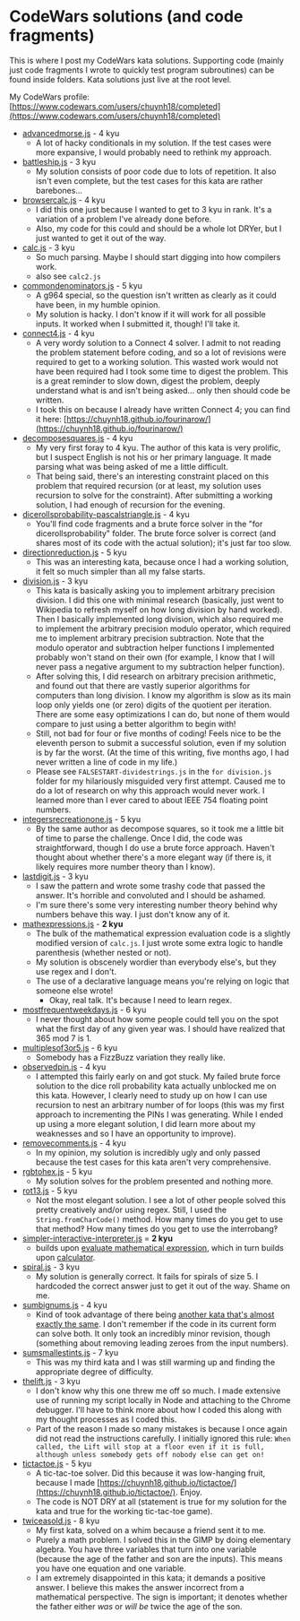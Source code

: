 CodeWars solutions (and code fragments)
=======================================

This is where I post my CodeWars kata solutions.  Supporting code (mainly just code fragments I wrote to quickly test program subroutines) can be found inside folders.  Kata solutions just live at the root level.

My CodeWars profile:  [https://www.codewars.com/users/chuynh18/completed](https://www.codewars.com/users/chuynh18/completed)

* [advancedmorse.js](https://www.codewars.com/kata/54b72c16cd7f5154e9000457) - 4 kyu
    * A lot of hacky conditionals in my solution.  If the test cases were more expansive, I would probably need to rethink my approach.
* [battleship.js](https://www.codewars.com/kata/52bb6539a4cf1b12d90005b7/) - 3 kyu
    * My solution consists of poor code due to lots of repetition.  It also isn't even complete, but the test cases for this kata are rather barebones...
* [browsercalc.js](https://www.codewars.com/kata/581bc0629ad9ff9873000316) - 4 kyu
    * I did this one just because I wanted to get to 3 kyu in rank.  It's a variation of a problem I've already done before.
    * Also, my code for this could and should be a whole lot DRYer, but I just wanted to get it out of the way.
* [calc.js](https://www.codewars.com/kata/5235c913397cbf2508000048) - 3 kyu
    * So much parsing.  Maybe I should start digging into how compilers work.
    * also see `calc2.js`
* [commondenominators.js](https://www.codewars.com/kata/54d7660d2daf68c619000d95) - 5 kyu
    * A g964 special, so the question isn't written as clearly as it could have been, in my humble opinion.
    * My solution is hacky.  I don't know if it will work for all possible inputs.  It worked when I submitted it, though!  I'll take it.
* [connect4.js](https://www.codewars.com/kata/56882731514ec3ec3d000009) - 4 kyu
    * A very wordy solution to a Connect 4 solver.  I admit to not reading the problem statement before coding, and so a lot of revisions were required to get to a working solution.  This wasted work would not have been required had I took some time to digest the problem.  This is a great reminder to slow down, digest the problem, deeply understand what is and isn't being asked... only then should code be written.
    * I took this on because I already have written Connect 4; you can find it here: [https://chuynh18.github.io/fourinarow/](https://chuynh18.github.io/fourinarow/)
* [decomposesquares.js](https://www.codewars.com/kata/54eb33e5bc1a25440d000891) - 4 kyu
    * My very first foray to 4 kyu.  The author of this kata is very prolific, but I suspect English is not his or her primary language.  It made parsing what was being asked of me a little difficult.
    * That being said, there's an interesting constraint placed on this problem that required recursion (or at least, my solution uses recursion to solve for the constraint).  After submitting a working solution, I had enough of recursion for the evening.
* [dicerollsprobability-pascalstriangle.js](https://www.codewars.com/kata/55d18ceefdc5aba4290000e5) - 4 kyu
    * You'll find code fragments and a brute force solver in the "for dicerollsprobability" folder.  The brute force solver is correct (and shares most of its code with the actual solution); it's just far too slow.
* [directionreduction.js](https://www.codewars.com/kata/550f22f4d758534c1100025a) - 5 kyu
    * This was an interesting kata, because once I had a working solution, it felt so much simpler than all my false starts.
* [division.js](https://www.codewars.com/kata/598dba93700c2c0f470000dc) - 3 kyu
    * This kata is basically asking you to implement arbitrary precision division.  I did this one with minimal research (basically, just went to Wikipedia to refresh myself on how long division by hand worked).  Then I basically implemented long division, which also required me to implement the arbitrary precision modulo operator, which required me to implement arbitrary precision subtraction.  Note that the modulo operator and subtraction helper functions I implemented probably won't stand on their own (for example, I know that I will never pass a negative argument to my subtraction helper function).
    * After solving this, I did research on arbitrary precision arithmetic, and found out that there are vastly superior algorithms for computers than long division.  I know my algorithm is slow as its main loop only yields one (or zero) digits of the quotient per iteration.  There are some easy optimizations I can do, but none of them would compare to just using a better algorithm to begin with!
    * Still, not bad for four or five months of coding!  Feels nice to be the eleventh person to submit a successful solution, even if my solution is by far the worst.  (At the time of this writing, five months ago, I had never written a line of code in my life.)
    * Please see `FALSESTART-dividestrings.js` in the `for division.js` folder for my hilariously misguided very first attempt.  Caused me to do a lot of research on why this approach would never work.  I learned more than I ever cared to about IEEE 754 floating point numbers.
* [integersrecreationone.js](https://www.codewars.com/kata/55aa075506463dac6600010d) - 5 kyu
    * By the same author as decompose squares, so it took me a little bit of time to parse the challenge.  Once I did, the code was straightforward, though I do use a brute force approach.  Haven't thought about whether there's a more elegant way (if there is, it likely requires more number theory than I know).
* [lastdigit.js](https://www.codewars.com/kata/5518a860a73e708c0a000027) - 3 kyu
    * I saw the pattern and wrote some trashy code that passed the answer.  It's horrible and convoluted and I should be ashamed.
    * I'm sure there's some very interesting number theory behind why numbers behave this way.  I just don't know any of it.
* [mathexpressions.js](https://www.codewars.com/kata/evaluate-mathematical-expression) - **2 kyu**
    * The bulk of the mathematical expression evaluation code is a slightly modified version of `calc.js`.  I just wrote some extra logic to handle parenthesis (whether nested or not).
    * My solution is obscenely wordier than everybody else's, but they use regex and I don't.
    * The use of a declarative language means you're relying on logic that someone else wrote!
        * Okay, real talk.  It's because I need to learn regex.
* [mostfrequentweekdays.js](https://www.codewars.com/kata/56eb16655250549e4b0013f4) - 6 kyu
    * I never thought about how some people could tell you on the spot what the first day of any given year was.  I should have realized that 365 mod 7 is 1.
* [multiplesof3or5.js](https://www.codewars.com/kata/514b92a657cdc65150000006) - 6 kyu
    * Somebody has a FizzBuzz variation they really like.
* [observedpin.js](https://www.codewars.com/kata/5263c6999e0f40dee200059d) - 4 kyu
    * I attempted this fairly early on and got stuck.  My failed brute force solution to the dice roll probability kata actually unblocked me on this kata.  However, I clearly need to study up on how I can use recursion to nest an arbitrary number of for loops (this was my first approach to incrementing the PINs I was generating.  While I ended up using a more elegant solution, I did learn more about my weaknesses and so I have an opportunity to improve).
* [removecomments.js](https://www.codewars.com/kata/51c8e37cee245da6b40000bd) - 4 kyu
    * In my opinion, my solution is incredibly ugly and only passed because the test cases for this kata aren't very comprehensive.
* [rgbtohex.js](https://www.codewars.com/kata/513e08acc600c94f01000001) - 5 kyu
    * My solution solves for the problem presented and nothing more.
* [rot13.js](https://www.codewars.com/kata/530e15517bc88ac656000716) - 5 kyu
    * Not the most elegant solution.  I see a lot of other people solved this pretty creatively and/or using regex.  Still, I used the `String.fromCharCode()` method.  How many times do you get to use that method‽  How many times do you get to use the interrobang‽
* [simpler-interactive-interpreter.js](https://www.codewars.com/kata/simpler-interactive-interpreter/) = **2 kyu**
    * builds upon [evaluate mathematical expression](https://www.codewars.com/kata/evaluate-mathematical-expression), which in turn builds upon [calculator](https://www.codewars.com/kata/calculator).
* [spiral.js](https://www.codewars.com/kata/534e01fbbb17187c7e0000c6) - 3 kyu
    * My solution is generally correct.  It fails for spirals of size 5.  I hardcoded the correct answer just to get it out of the way.  Shame on me.
* [sumbignums.js](https://www.codewars.com/kata/5324945e2ece5e1f32000370) - 4 kyu
    * Kind of took advantage of there being [another kata that's almost exactly the same](https://www.codewars.com/kata/525f4206b73515bffb000b21).  I don't remember if the code in its current form can solve both.  It only took an incredibly minor revision, though (something about removing leading zeroes from the input numbers).
* [sumsmallestints.js](https://www.codewars.com/kata/558fc85d8fd1938afb000014) - 7 kyu
    * This was my third kata and I was still warming up and finding the appropriate degree of difficulty.
* [thelift.js](https://www.codewars.com/kata/58905bfa1decb981da00009e) - 3 kyu
    * I don't know why this one threw me off so much.  I made extensive use of running my script locally in Node and attaching to the Chrome debugger.  I'll have to think more about how I coded this along with my thought processes as I coded this.
    * Part of the reason I made so many mistakes is because I once again did not read the instructions carefully.  I initially ignored this rule: `When called, the Lift will stop at a floor even if it is full, although unless somebody gets off nobody else can get on!`
* [tictactoe.js](https://www.codewars.com/kata/525caa5c1bf619d28c000335) - 5 kyu
    * A tic-tac-toe solver.  Did this because it was low-hanging fruit, because I made [https://chuynh18.github.io/tictactoe/](https://chuynh18.github.io/tictactoe/).  Enjoy.
    * The code is NOT DRY at all (statement is true for my solution for the kata and true for the working tic-tac-toe game).
* [twiceasold.js](https://www.codewars.com/kata/5b853229cfde412a470000d0) - 8 kyu
    * My first kata, solved on a whim because a friend sent it to me.
    * Purely a math problem.  I solved this in the GIMP by doing elementary algebra.  You have three variables that turn into one variable (because the age of the father and son are the inputs).  This means you have one equation and one variable.
    * I am extremely disappointed in this kata; it demands a positive answer.  I believe this makes the answer incorrect from a mathematical perspective.  The sign is important; it denotes whether the father either *was* or *will be* twice the age of the son.